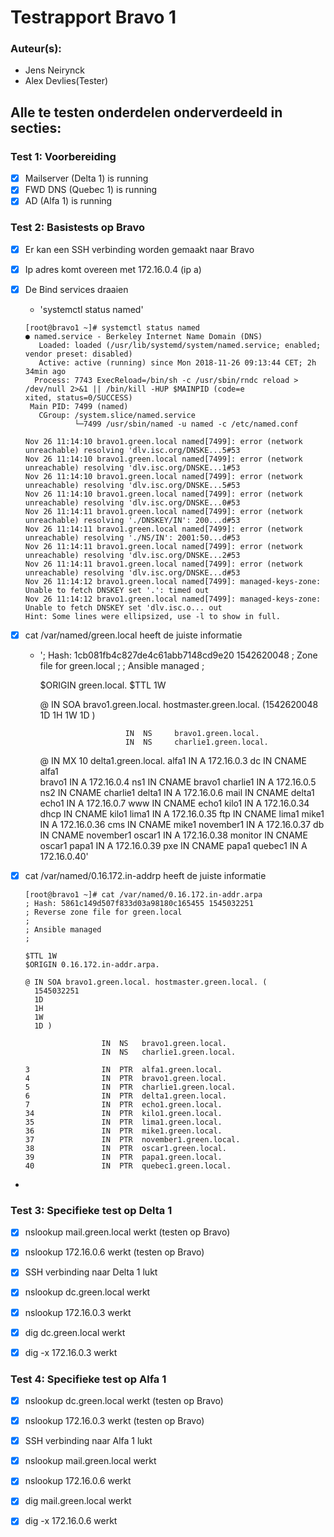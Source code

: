 # Testrapport Bravo 1

### Auteur(s):
- Jens Neirynck
- Alex Devlies(Tester)

## Alle te testen onderdelen onderverdeeld in secties:
### Test 1: Voorbereiding
- [X] Mailserver (Delta 1) is running
- [X] FWD DNS (Quebec 1) is running
- [X] AD (Alfa 1) is running

### Test 2: Basistests op Bravo
- [X] Er kan een SSH verbinding worden gemaakt naar Bravo
- [X] Ip adres komt overeen met 172.16.0.4 (ip a)
- [X] De Bind services draaien
    - 'systemctl status named'

    ```
    [root@bravo1 ~]# systemctl status named
    ● named.service - Berkeley Internet Name Domain (DNS)
       Loaded: loaded (/usr/lib/systemd/system/named.service; enabled; vendor preset: disabled)
       Active: active (running) since Mon 2018-11-26 09:13:44 CET; 2h 34min ago
      Process: 7743 ExecReload=/bin/sh -c /usr/sbin/rndc reload > /dev/null 2>&1 || /bin/kill -HUP $MAINPID (code=e                    xited, status=0/SUCCESS)
     Main PID: 7499 (named)
       CGroup: /system.slice/named.service
               └─7499 /usr/sbin/named -u named -c /etc/named.conf

    Nov 26 11:14:10 bravo1.green.local named[7499]: error (network unreachable) resolving 'dlv.isc.org/DNSKE...5#53
    Nov 26 11:14:10 bravo1.green.local named[7499]: error (network unreachable) resolving 'dlv.isc.org/DNSKE...1#53
    Nov 26 11:14:10 bravo1.green.local named[7499]: error (network unreachable) resolving 'dlv.isc.org/DNSKE...5#53
    Nov 26 11:14:10 bravo1.green.local named[7499]: error (network unreachable) resolving 'dlv.isc.org/DNSKE...0#53
    Nov 26 11:14:11 bravo1.green.local named[7499]: error (network unreachable) resolving './DNSKEY/IN': 200...d#53
    Nov 26 11:14:11 bravo1.green.local named[7499]: error (network unreachable) resolving './NS/IN': 2001:50...d#53
    Nov 26 11:14:11 bravo1.green.local named[7499]: error (network unreachable) resolving 'dlv.isc.org/DNSKE...2#53
    Nov 26 11:14:11 bravo1.green.local named[7499]: error (network unreachable) resolving 'dlv.isc.org/DNSKE...d#53
    Nov 26 11:14:12 bravo1.green.local named[7499]: managed-keys-zone: Unable to fetch DNSKEY set '.': timed out
    Nov 26 11:14:12 bravo1.green.local named[7499]: managed-keys-zone: Unable to fetch DNSKEY set 'dlv.isc.o... out
    Hint: Some lines were ellipsized, use -l to show in full.
    ```
- [X] cat /var/named/green.local heeft de juiste informatie
    - '; Hash: 1cb081fb4c827de4c61abb7148cd9e20 1542620048
        ; Zone file for green.local
        ;
        ; Ansible managed
        ;

        $ORIGIN green.local.
        $TTL 1W

        @ IN SOA bravo1.green.local. hostmaster.green.local. (1542620048 1D 1H 1W 1D )

                             IN  NS     bravo1.green.local.
                             IN  NS     charlie1.green.local.
        @                    IN  MX     10  delta1.green.local.
        alfa1                IN  A      172.16.0.3
        dc                   IN  CNAME  alfa1   
        bravo1               IN  A      172.16.0.4
        ns1                  IN  CNAME  bravo1
        charlie1             IN  A      172.16.0.5
        ns2                  IN  CNAME  charlie1
        delta1               IN  A      172.16.0.6
        mail                 IN  CNAME  delta1
        echo1                IN  A      172.16.0.7
        www                  IN  CNAME  echo1
        kilo1                IN  A      172.16.0.34
        dhcp                 IN  CNAME  kilo1
        lima1                IN  A      172.16.0.35
        ftp                  IN  CNAME  lima1
        mike1                IN  A      172.16.0.36
        cms                  IN  CNAME  mike1
        november1            IN  A      172.16.0.37
        db                   IN  CNAME  november1
        oscar1               IN  A      172.16.0.38
        monitor              IN  CNAME  oscar1
        papa1                IN  A      172.16.0.39
        pxe                  IN  CNAME  papa1
        quebec1              IN  A      172.16.0.40'

- [X] cat /var/named/0.16.172.in-addrp heeft de juiste informatie
    ```
    [root@bravo1 ~]# cat /var/named/0.16.172.in-addr.arpa
    ; Hash: 5861c149d507f833d03a98180c165455 1545032251
    ; Reverse zone file for green.local
    ;
    ; Ansible managed
    ;

    $TTL 1W
    $ORIGIN 0.16.172.in-addr.arpa.

    @ IN SOA bravo1.green.local. hostmaster.green.local. (
      1545032251
      1D
      1H
      1W
      1D )

                     IN  NS   bravo1.green.local.
                     IN  NS   charlie1.green.local.

    3                IN  PTR  alfa1.green.local.
    4                IN  PTR  bravo1.green.local.
    5                IN  PTR  charlie1.green.local.
    6                IN  PTR  delta1.green.local.
    7                IN  PTR  echo1.green.local.
    34               IN  PTR  kilo1.green.local.
    35               IN  PTR  lima1.green.local.
    36               IN  PTR  mike1.green.local.
    37               IN  PTR  november1.green.local.
    38               IN  PTR  oscar1.green.local.
    39               IN  PTR  papa1.green.local.
    40               IN  PTR  quebec1.green.local.
    ```
-
### Test 3: Specifieke test op Delta 1
- [X] nslookup mail.green.local werkt (testen op Bravo)
- [X] nslookup 172.16.0.6 werkt (testen op Bravo)

- [X] SSH verbinding naar Delta 1 lukt
- [X] nslookup dc.green.local werkt
- [X] nslookup 172.16.0.3 werkt
- [X] dig dc.green.local werkt
- [X] dig -x 172.16.0.3 werkt

### Test 4: Specifieke test op Alfa 1
- [X] nslookup dc.green.local werkt (testen op Bravo)
- [X] nslookup 172.16.0.3 werkt (testen op Bravo)

- [X] SSH verbinding naar Alfa 1 lukt
- [X] nslookup mail.green.local werkt
- [X] nslookup 172.16.0.6 werkt
- [X] dig mail.green.local werkt
- [X] dig -x 172.16.0.6 werkt
